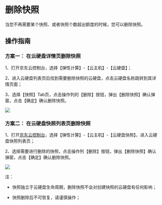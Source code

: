 # 删除快照

当您不再需要某个快照、或者快照个数超出额度的时候，您可以删除快照。

## 操作指南

### 方案一： 在云硬盘详情页删除快照

1、打开京东云控制台，选择【弹性计算】-【云主机】-【云硬盘】；

2、进入云硬盘列表页后找到需要删除快照的云硬盘，点击云硬盘名称跳转到其详情页面；

3、选择【快照】Tab页，点击操作列的【删除】按钮，弹出【删除快照】确认弹窗，点击【确定】确认删除快照。

![](https://github.com/jdcloudcom/cn/blob/edit/image/Elastic-Compute/CloudDisk/Create-CloudDisk-SnapShot/create-snapshot-005.jpg)


### 方案二： 在云硬盘快照列表页删除快照

1、打开[京东云控制台](https://console.jdcloud.com/)，选择【弹性计算】-【云主机】-【云硬盘快照】，进入云硬盘快照列表页；

2、选择需要进行删除的快照，点击操作列【删除】按钮，弹出【删除快照】确认弹窗，点击【确定】确认删除快照。


![](https://github.com/jdcloudcom/cn/blob/edit/image/Elastic-Compute/CloudDisk/Create-CloudDisk-SnapShot/create-snapshot-006.g)


注：



- 快照独立于云硬盘生命周期，删除快照不会对创建快照的云硬盘有任何影响；



- 快照删除后不可恢复，请谨慎操作；



